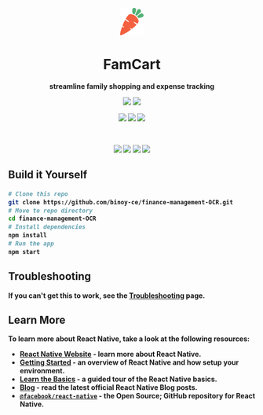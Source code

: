 <p align="center">
  <img src="src\assets\images\Carrot.png" />
</p>
<h1 style="text-align: center;">FamCart</h1>

<p style= "text-align:center" ><b>streamline family shopping and expense tracking</p>


<p align="center" >
  <img src="https://img.shields.io/github/commit-activity/t/binoy-ce/finance-management-OCR">
  <img src="https://img.shields.io/github/last-commit/binoy-ce/finance-management-OCR">
</p>

<p align="center">
   <img src="   https://img.shields.io/badge/React_Native-20232A?style=for-the-badge&logo=react&logoColor=61DAFB">
   <img src="https://img.shields.io/badge/firebase-ffca28?style=for-the-badge&logo=firebase&logoColor=black">
   <img src="https://img.shields.io/badge/JavaScript-323330?style=for-the-badge&logo=javascript&logoColor=F7DF1E">
</p>
<br>

<p align="center">
   <img src="https://www.dropbox.com/scl/fi/rtm5dp2ij3ann85hvzhan/loading.jpg?rlkey=k8lhjc90jr57g2l3fj92l49kw&st=g7534ds4&dl=1" 
   width="24%"
   height="auto">
   <img src="https://www.dropbox.com/scl/fi/umxbpv6m72el5j8ula3wy/list.png?rlkey=t6nm2bshgayt31doneqhahx31&st=thrzrezs&dl=1" 
   width="24%"
   height="auto">
   <img src="https://www.dropbox.com/scl/fi/ma0bqxse2p0s5ensnaxp9/scan.png?rlkey=plohvg5vw4m3vw4axum14y3b2&st=6jmnm152&dl=1" 
   width="24%"
   height="auto">
   <img src="https://www.dropbox.com/scl/fi/alk37901yr70lmhpywecm/graph.png?rlkey=eh0akwlpmzukuwb2uucyqn93e&st=crise786&dl=1" 
   width="24%"
   height="auto">
</p>


## Build it Yourself

```bash
# Clone this repo
git clone https://github.com/binoy-ce/finance-management-OCR.git
# Move to repo directory
cd finance-management-OCR
# Install dependencies
npm install
# Run the app
npm start
```




## Troubleshooting

If you can't get this to work, see the [Troubleshooting](https://reactnative.dev/docs/troubleshooting) page.

## Learn More

To learn more about React Native, take a look at the following resources:

- [React Native Website](https://reactnative.dev) - learn more about React Native.
- [Getting Started](https://reactnative.dev/docs/environment-setup) - an **overview** of React Native and how setup your environment.
- [Learn the Basics](https://reactnative.dev/docs/getting-started) - a **guided tour** of the React Native **basics**.
- [Blog](https://reactnative.dev/blog) - read the latest official React Native **Blog** posts.
- [`@facebook/react-native`](https://github.com/facebook/react-native) - the Open Source; GitHub **repository** for React Native.
